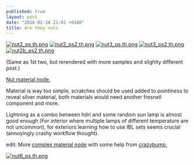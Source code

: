 ```yaml
---
published: true
layout: post
date: "2016-02-16 21:01 +0100"
title: Are they nuts
---
```




[![nut2_ps.th.png](https://scrot.moe/images/2016/02/16/nut2_ps.th.png)](https://scrot.moe/images/2016/02/16/nut2_ps.png)
[![nut2_ps2.th.png](https://scrot.moe/images/2016/02/16/nut2_ps2.th.png)](https://scrot.moe/images/2016/02/16/nut2_ps2.png)
[![nut3_ps.th.png](https://scrot.moe/images/2016/02/16/nut3_ps.th.png)](https://scrot.moe/images/2016/02/16/nut3_ps.png)
[![nut3_ps2.th.png](https://scrot.moe/images/2016/02/16/nut3_ps2.th.png)](https://scrot.moe/images/2016/02/16/nut3_ps2.png)
[![nut2b_ps2.th.png](https://scrot.moe/images/2016/02/23/nut2b_ps2.th.png)](https://scrot.moe/images/2016/02/23/nut2b_ps2.png)  

(Same as 1st two, but rerendered with more samples and slightly different post.)

[Nut material node.]({{site.baseurl}}/media/nutMaterial.png)

Material is way too simple, scratches should be used added to pointiness to reveal silver material, both materials would need another fresnell component and more.

Lightning as a combo between hdri and some random sun lamp is almost good enough (For interior where multiple lamps of different temperature are not uncommon), for exteriors learning how to use IBL sets seems crucial (annoyingly crashy workflow thought).

edit: More [complex material node]({{site.baseurl}}/media/crazyBump_materialNode.png) with some help from [crazybump.](http://www.crazybump.com/)

[![nut6_ps.th.png](https://scrot.moe/images/2016/02/19/nut6_ps.th.png)](https://scrot.moe/images/2016/02/19/nut6_ps.png)

